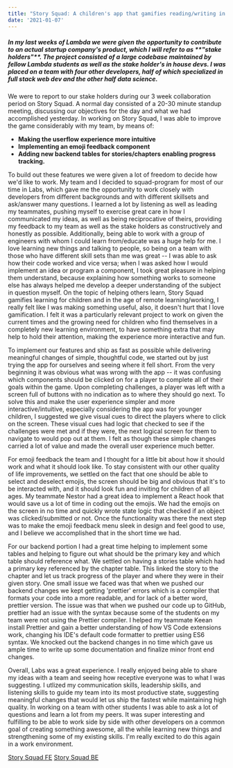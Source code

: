 ```yaml
---
title: "Story Squad: A children's app that gamifies reading/writing in the age of remote learning"
date: '2021-01-07'
---
```


<h5>In my last weeks of Lambda we were given the opportunity to contribute to an actual startup company's product, which I will refer to as **"stake holders"**. The project consisted of a large codebase maintained by fellow Lambda students as well as the stake holder's in house devs. I was placed on a team with four other developers, half of which specialized in full stack web dev and the other half data science.</h5>

We were to report to our stake holders during our 3 week collaboration period on Story Squad. A normal day consisted of a 20-30 minute standup meeting, discussing our objectives for the day and what we had accomplished yesterday. In working on Story Squad, I was able to improve the game considerably with my team, by means of:

- <b>Making the userflow experience more intuitive</b>
- <b>Implementing an emoji feedback component</b>
- <b>Adding new backend tables for stories/chapters enabling progress tracking.</b>

To build out these features we were given a lot of freedom to decide how we'd like to work. My team and I decided to squad-program for most of our time in Labs, which gave me the opportunity to work closely with developers from different backgrounds and with different skillsets and ask/answer many questions. I learned a lot by listening as well as leading my teammates, pushing myself to exercise great care in how I communicated my ideas, as well as being reciprocative of theirs, providing my feedback to my team as well as the stake holders as constructively and honestly as possible. Additionally, being able to work with a group of engineers with whom I could learn from/educate was a huge help for me. I love learning new things and talking to people, so being on a team with those who have different skill sets than me was great -- I was able to ask how their code worked and vice versa; when I was asked how I would implement an idea or program a component, I took great pleasure in helping them understand, because explaining how something works to someone else has always helped me develop a deeper understanding of the subject in question myself. On the topic of helping others learn, Story Squad gamifies learning for children and in the age of remote learning/working, I really felt like I was making something useful, also, it doesn't hurt that I love gamification. I felt it was a particularly relevant project to work on given the current times and the growing need for children who find themselves in a completely new learning environment, to have something extra that may help to hold their attention, making the experience more interactive and fun.

To implement our features and ship as fast as possible while delivering meaningful changes of simple, thoughtful code, we started out by just trying the app for ourselves and seeing where it fell short. From the very beginning it was obvious what was wrong with the app -- it was confusing which components should be clicked on for a player to complete all of their goals within the game. Upon completing challenges, a player was left with a screen full of buttons with no indication as to where they should go next. To solve this and make the user experience simpler and more interactive/intuitive, especially considering the app was for younger children, I suggested we give visual cues to direct the players where to click on the screen. These visual cues had logic that checked to see if the challenges were met and if they were, the next logical screen for them to navigate to would pop out at them. I felt as though these simple changes carried a lot of value and made the overall user experience much better.

For emoji feedback the team and I thought for a little bit about how it should work and what it should look like. To stay consistent with our other quality of life improvements, we settled on the fact that one should be able to select and deselect emojis, the screen should be big and obvious that it's to be interacted with, and it should look fun and inviting for children of all ages. My teammate Nestor had a great idea to implement a React hook that would save us a lot of time in coding out the emojis. We had the emojis on the screen in no time and quickly wrote state logic that checked if an object was clicked/submitted or not. Once the functionality was there the next step was to make the emoji feedback menu sleek in design and feel good to use, and I believe we accomplished that in the short time we had.

For our backend portion I had a great time helping to implement some tables and helping to figure out what should be the primary key and which table should reference what. We settled on having a stories table which had a primary key referenced by the chapter table. This linked the story to the chapter and let us track progress of the player and where they were in their given story. One small issue we faced was that when we pushed our backend changes we kept getting 'prettier' errors which is a compiler that formats your code into a more readable, and for lack of a better word, prettier version. The issue was that when we pushed our code up to GitHub, prettier had an issue with the syntax because some of the students on my team were not using the Prettier compiler. I helped my teammate Keean install Prettier and gain a better understanding of how VS Code extensions work, changing his IDE's default code formatter to prettier using ES6 syntax. We knocked out the backend changes in no time which gave us ample time to write up some documentation and finalize minor front end changes.

Overall, Labs was a great experience. I really enjoyed being able to share my ideas with a team and seeing how receptive everyone was to what I was suggesting. I utlized my communication skills, leadership skills, and listening skills to guide my team into its most productive state, suggesting meaningful changes that would let us ship the fastest while maintaining high quality. In working on a team with other students I was able to ask a lot of questions and learn a lot from my peers. It was super interesting and fulfilling to be able to work side by side with other developers on a common goal of creating something awesome, all the while learning new things and strengthening some of my existing skills. I'm really excited to do this again in a work environment. 

<a href="https://github.com/Lambda-School-Labs/dep-story-squad-fe-c">Story Squad FE</a>
<a href="https://github.com/Lambda-School-Labs/dep-story-squad-be-c">Story Squad BE</a>